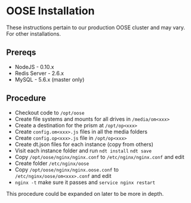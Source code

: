 # OOSE Installation

These instructions pertain to our production OOSE cluster and may vary. For
other installations.

## Prereqs

* NodeJS - 0.10.x
* Redis Server - 2.6.x
* MySQL - 5.6.x (master only)

## Procedure

* Checkout code to `/opt/oose`
* Create file systems and mounts for all drives in `/media/om<xxx>`
* Create a destination for the prism at `/opt/op<xxx>`
* Create `config.om<xxx>.js` files in all the media folders
* Create `config.op<xxx>.js` file in `/opt/op<xxx>`
* Create dt.json files for each instance (copy from others)
* Visit each instance folder and run `ndt install` `ndt save`
* Copy `/opt/oose/nginx/nginx.conf` to `/etc/nginx/nginx.conf` and edit
* Create folder `/etc/nginx/oose`
* Copy `/opt/oose/nginx/nginx.oose.conf` to `/etc/nginx/oose/om<xxx>.conf` and
edit
* `nginx -t` make sure it passes and `service nginx restart`

This procedure could be expanded on later to be more in depth.
